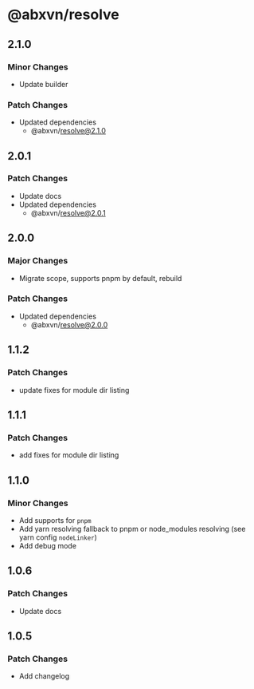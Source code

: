 # @abxvn/resolve

## 2.1.0

### Minor Changes

- Update builder

### Patch Changes

- Updated dependencies
  - @abxvn/resolve@2.1.0

## 2.0.1

### Patch Changes

- Update docs
- Updated dependencies
  - @abxvn/resolve@2.0.1

## 2.0.0

### Major Changes

- Migrate scope, supports pnpm by default, rebuild

### Patch Changes

- Updated dependencies
  - @abxvn/resolve@2.0.0

## 1.1.2

### Patch Changes

- update fixes for module dir listing

## 1.1.1

### Patch Changes

- add fixes for module dir listing

## 1.1.0

### Minor Changes

- Add supports for `pnpm`
- Add yarn resolving fallback to pnpm or node_modules resolving (see yarn config `nodeLinker`)
- Add debug mode

## 1.0.6

### Patch Changes

- Update docs

## 1.0.5

### Patch Changes

- Add changelog
